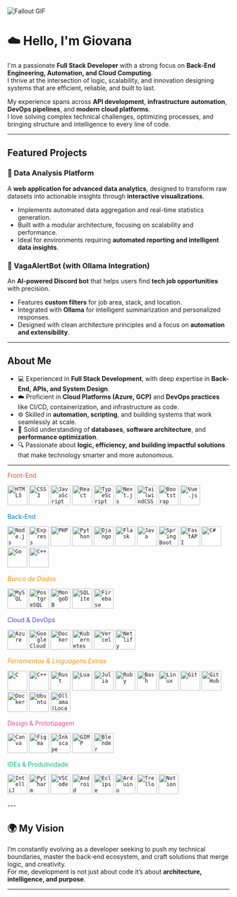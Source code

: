 <!--
<div align="center">
  <a href="#">
    <img 
      width="100%" 
      src="https://capsule-render.vercel.app/api?type=waving&color=FFA500&height=120&section=header&text=&fontSize=30&fontColor=000000&animation=twinkling"
    />
  </a>
  <br>
-->

<!--
<p align="center">
  <img 
    src="https://capsule-render.vercel.app/api?type=waving&color=FFD700&height=80&section=footer"
    width="100%" 
  />
</p>
-->



<!-- MasterHead -->

  <img src="https://raw.githubusercontent.com/JoshuaThadi/JoshuaThadi/refs/heads/main/fallout_grayscale%20(1).gif" alt="Fallout GIF" style="width:auto; height:auto"/>
</a>



# ☁️ **Hello, I'm Giovana**

I'm a passionate **Full Stack Developer** with a strong focus on **Back-End Engineering, Automation, and Cloud Computing**.  
I thrive at the intersection of logic, scalability, and innovation designing systems that are efficient, reliable, and built to last.

My experience spans across **API development**, **infrastructure automation**, **DevOps pipelines**, and **modern cloud platforms**.  
I love solving complex technical challenges, optimizing processes, and bringing structure and intelligence to every line of code.

---

##  **Featured Projects**

### 🧠 Data Analysis Platform
A **web application for advanced data analytics**, designed to transform raw datasets into actionable insights through **interactive visualizations**.  
- Implements automated data aggregation and real-time statistics generation.  
- Built with a modular architecture, focusing on scalability and performance.  
- Ideal for environments requiring **automated reporting and intelligent data insights**.

### 🤖 VagaAlertBot (with Ollama Integration)
An **AI-powered Discord bot** that helps users find **tech job opportunities** with precision.  
- Features **custom filters** for job area, stack, and location.  
- Integrated with **Ollama** for intelligent summarization and personalized responses.  
- Designed with clean architecture principles and a focus on **automation and extensibility**.

---

## **About Me**

- 💻 Experienced in **Full Stack Development**, with deep expertise in **Back-End, APIs, and System Design**.  
- ☁️ Proficient in **Cloud Platforms (Azure, GCP)** and **DevOps practices** like CI/CD, containerization, and infrastructure as code.  
- ⚙️ Skilled in **automation, scripting**, and building systems that work seamlessly at scale.  
- 🧩 Solid understanding of **databases**, **software architecture**, and **performance optimization**.  
- 🔍 Passionate about **logic, efficiency, and building impactful solutions** that make technology smarter and more autonomous.

---
<span style="color:#E34F26">Front-End</span>

<code><img width="45px" src="https://cdn.jsdelivr.net/gh/devicons/devicon/icons/html5/html5-original-wordmark.svg" title="HTML5"/></code>
<code><img width="45px" src="https://cdn.jsdelivr.net/gh/devicons/devicon/icons/css3/css3-original-wordmark.svg" title="CSS3"/></code>
<code><img width="45px" src="https://cdn.jsdelivr.net/gh/devicons/devicon/icons/javascript/javascript-original.svg" title="JavaScript"/></code>
<code><img width="45px" src="https://skillicons.dev/icons?i=react" title="React"/></code>
<code><img width="45px" src="https://cdn.jsdelivr.net/gh/devicons/devicon/icons/typescript/typescript-original.svg" title="TypeScript"/></code>
<code><img width="45px" src="https://skillicons.dev/icons?i=nextjs" title="Next.js"/></code>
<code><img width="45px" src="https://skillicons.dev/icons?i=tailwind" title="TailwindCSS"/></code>
<code><img width="45px" src="https://cdn.jsdelivr.net/gh/devicons/devicon/icons/bootstrap/bootstrap-original.svg" title="Bootstrap"/></code>
<code><img width="45px" src="https://cdn.jsdelivr.net/gh/devicons/devicon/icons/vuejs/vuejs-original.svg" title="Vue.js"/></code>

<span style="color:#007ACC">Back-End</span>

<code><img width="45px" src="https://skillicons.dev/icons?i=nodejs" title="Node.js"/></code>
<code><img width="45px" src="https://skillicons.dev/icons?i=express" title="Express"/></code>
<code><img width="45px" src="https://cdn.jsdelivr.net/gh/devicons/devicon/icons/php/php-original.svg" title="PHP"/></code>
<code><img width="45px" src="https://cdn.jsdelivr.net/gh/devicons/devicon/icons/python/python-original.svg" title="Python"/></code>
<code><img width="45px" src="https://skillicons.dev/icons?i=django" title="Django"/></code>
<code><img width="45px" src="https://skillicons.dev/icons?i=flask" title="Flask"/></code>
<code><img width="45px" src="https://cdn.jsdelivr.net/gh/devicons/devicon/icons/java/java-original.svg" title="Java"/></code>
<code><img width="45px" src="https://skillicons.dev/icons?i=spring" title="Spring Boot"/></code>
<code><img width="45px" src="https://skillicons.dev/icons?i=fastapi" title="FastAPI"/></code>
<code><img width="45px" src="https://cdn.jsdelivr.net/gh/devicons/devicon/icons/csharp/csharp-original.svg" title="C#"/></code>
<code><img width="45px" src="https://imgs.search.brave.com/-ItAAxQb_lhu7H_ixxmWZZdCWojuBHeHsZapXpYIW3U/rs:fit:860:0:0:0/g:ce/aHR0cHM6Ly9pbWFn/ZXMuaWNvbi1pY29u/cy5jb20vMjY5OS9Q/TkcvOTYvZ29sYW5n/X2xvZ29faWNvbl8x/NzEwNzMucG5n" title="Go"/></code>
<code><img width="45px" src="https://cdn.jsdelivr.net/gh/devicons/devicon/icons/cplusplus/cplusplus-original.svg" title="C++"/></code>

<span style="color:#F29111">*Banco de Dados*</span>

<code><img width="45px" src="https://cdn.jsdelivr.net/gh/devicons/devicon/icons/mysql/mysql-original.svg" title="MySQL"/></code>
<code><img width="45px" src="https://skillicons.dev/icons?i=postgres" title="PostgreSQL"/></code>
<code><img width="45px" src="https://skillicons.dev/icons?i=mongodb" title="MongoDB"/></code>
<code><img width="45px" src="https://cdn.jsdelivr.net/gh/devicons/devicon/icons/sqlite/sqlite-original.svg" title="SQLite"/></code>
<code><img width="45px" src="https://skillicons.dev/icons?i=firebase" title="Firebase"/></code>

<span style="color:#4F46E5">Cloud & DevOps</span>

<code><img width="45px" src="https://skillicons.dev/icons?i=azure" title="Azure"/></code>
<code><img width="45px" src="https://skillicons.dev/icons?i=gcp" title="Google Cloud"/></code>
<code><img width="45px" src="https://skillicons.dev/icons?i=docker" title="Docker"/></code>
<code><img width="45px" src="https://skillicons.dev/icons?i=kubernetes" title="Kubernetes"/></code>
<code><img width="45px" src="https://skillicons.dev/icons?i=vercel" title="Vercel"/></code>
<code><img width="45px" src="https://skillicons.dev/icons?i=netlify" title="Netlify"/></code>

<span style="color:#F29111">*Ferramentas & Linguagens Extras* </span>




<p align="center">

  
  <code><img width="45px" src="https://skillicons.dev/icons?i=c" title="C" /></code>
  <code><img width="45px" src="https://skillicons.dev/icons?i=cpp" title="C++" /></code>
  <code><img width="45px" src="https://skillicons.dev/icons?i=rust" title="Rust" /></code>
  <code><img width="45px" src="https://skillicons.dev/icons?i=lua" title="Lua" /></code>
  <code><img width="45px" src="https://cdn.jsdelivr.net/gh/devicons/devicon/icons/julia/julia-original.svg" title="Julia" /></code>
  <code><img width="45px" src="https://cdn.jsdelivr.net/gh/devicons/devicon/icons/ruby/ruby-original.svg" title="Ruby" /></code>
  <code><img width="45px" src="https://skillicons.dev/icons?i=bash" title="Bash" /></code>
  <code><img width="45px" src="https://skillicons.dev/icons?i=linux" title="Linux" /></code>
  <code><img width="45px" src="https://skillicons.dev/icons?i=git" title="Git" /></code>
  <code><img width="45px" src="https://skillicons.dev/icons?i=github" title="GitHub" /></code>
  <code><img width="45px" src="https://cdn.jsdelivr.net/gh/devicons/devicon/icons/docker/docker-original.svg" title="Docker" /></code>
  <code><img width="45px" src="https://cdn.jsdelivr.net/gh/devicons/devicon/icons/ubuntu/ubuntu-plain.svg" title="Ubuntu" /></code>
  <code><img width="45px" src="https://imgs.search.brave.com/AYuIivs1Lc9eLu1qZh_eyABbDDhMp5g5xLOOel6HfHs/rs:fit:860:0:0:0/g:ce/aHR0cHM6Ly9jZG4u/YnJhbmRmZXRjaC5p/by9pZHJSRG1aMl9G/L3cvNDAwL2gvNDAw/L3RoZW1lL2Rhcmsv/aWNvbi5qcGVnP2M9/MWJ4aWQ2NE11cDdh/Y3pld1NBWU1YJnQ9/MTc0Nzc0NDA3MTMy/NQ" title="Ollama (Local LLM)" /></code>
</p>



<span style="color:#EC4899">Design & Prototipagem</span>

<code><img width="45px" src="https://cdn.jsdelivr.net/gh/devicons/devicon/icons/canva/canva-original.svg" title="Canva"/></code>
<code><img width="45px" src="https://cdn.jsdelivr.net/gh/devicons/devicon/icons/figma/figma-original.svg" title="Figma"/></code>
<code><img width="45px" src="https://cdn.jsdelivr.net/gh/devicons/devicon/icons/inkscape/inkscape-original.svg" title="Inkscape"/></code>
<code><img width="45px" src="https://devicon-website.vercel.app/api/gimp/original.svg" title="GIMP"/></code>
<code><img width="45px" src="https://skillicons.dev/icons?i=blender" title="Blender"/></code>

<span style="color:#10B981">IDEs & Produtividade</span>

<code><img width="45px" src="https://cdn.jsdelivr.net/gh/devicons/devicon@latest/icons/intellij/intellij-original.svg" title="IntelliJ"/></code>
<code><img width="45px" src="https://cdn.jsdelivr.net/gh/devicons/devicon@latest/icons/pycharm/pycharm-original.svg" title="PyCharm"/></code>
<code><img width="45px" src="https://skillicons.dev/icons?i=vscode" title="VSCode"/></code>
<code><img width="45px" src="https://skillicons.dev/icons?i=androidstudio" title="Android Studio"/></code>
<code><img width="45px" src="https://skillicons.dev/icons?i=eclipse" title="Eclipse"/></code>
<code><img width="45px" src="https://cdn.jsdelivr.net/gh/devicons/devicon/icons/arduino/arduino-original.svg" title="Arduino"/></code>
<code><img width="45px" src="https://cdn.jsdelivr.net/gh/devicons/devicon/icons/trello/trello-plain.svg" title="Trello"/></code>
<code><img width="45px" src="https://skillicons.dev/icons?i=notion" title="Notion"/></code>

</div>
---

## 🌍 My Vision

I’m constantly evolving as a developer seeking to push my technical boundaries, master the back-end ecosystem, and craft solutions that merge logic, and creativity.  
For me, development is not just about code it’s about **architecture, intelligence, and purpose**.

---
